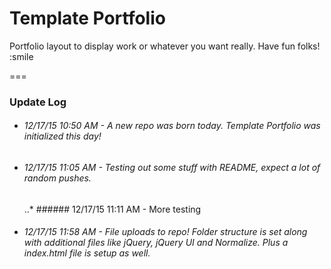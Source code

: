 # Template Portfolio



Portfolio layout to display work or whatever you want really. Have fun folks! :smile

===

### Update Log

* ###### 12/17/15  10:50 AM - A new repo was born today. Template Portfolio was initialized this day!

* ###### 12/17/15  11:05 AM - Testing out some stuff with README, expect a lot of random pushes.

    ..* ###### 12/17/15  11:11 AM - More testing
    
* ###### 12/17/15 11:58 AM - File uploads to repo! Folder structure is set along with additional files like jQuery, jQuery UI and Normalize. Plus a index.html file is setup as well.
